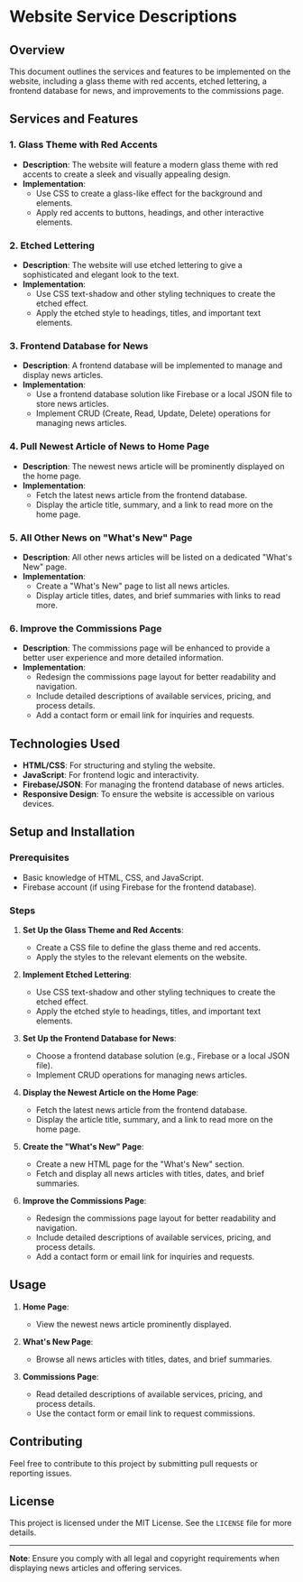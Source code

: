 # Website Service Descriptions

## Overview

This document outlines the services and features to be implemented on the website, including a glass theme with red accents, etched lettering, a frontend database for news, and improvements to the commissions page.

## Services and Features

### 1. **Glass Theme with Red Accents**

- **Description**: The website will feature a modern glass theme with red accents to create a sleek and visually appealing design.
- **Implementation**:
  - Use CSS to create a glass-like effect for the background and elements.
  - Apply red accents to buttons, headings, and other interactive elements.

### 2. **Etched Lettering**

- **Description**: The website will use etched lettering to give a sophisticated and elegant look to the text.
- **Implementation**:
  - Use CSS text-shadow and other styling techniques to create the etched effect.
  - Apply the etched style to headings, titles, and important text elements.

### 3. **Frontend Database for News**

- **Description**: A frontend database will be implemented to manage and display news articles.
- **Implementation**:
  - Use a frontend database solution like Firebase or a local JSON file to store news articles.
  - Implement CRUD (Create, Read, Update, Delete) operations for managing news articles.

### 4. **Pull Newest Article of News to Home Page**

- **Description**: The newest news article will be prominently displayed on the home page.
- **Implementation**:
  - Fetch the latest news article from the frontend database.
  - Display the article title, summary, and a link to read more on the home page.

### 5. **All Other News on "What's New" Page**

- **Description**: All other news articles will be listed on a dedicated "What's New" page.
- **Implementation**:
  - Create a "What's New" page to list all news articles.
  - Display article titles, dates, and brief summaries with links to read more.

### 6. **Improve the Commissions Page**

- **Description**: The commissions page will be enhanced to provide a better user experience and more detailed information.
- **Implementation**:
  - Redesign the commissions page layout for better readability and navigation.
  - Include detailed descriptions of available services, pricing, and process details.
  - Add a contact form or email link for inquiries and requests.

## Technologies Used

- **HTML/CSS**: For structuring and styling the website.
- **JavaScript**: For frontend logic and interactivity.
- **Firebase/JSON**: For managing the frontend database of news articles.
- **Responsive Design**: To ensure the website is accessible on various devices.

## Setup and Installation

### Prerequisites

- Basic knowledge of HTML, CSS, and JavaScript.
- Firebase account (if using Firebase for the frontend database).

### Steps

1. **Set Up the Glass Theme and Red Accents**:

   - Create a CSS file to define the glass theme and red accents.
   - Apply the styles to the relevant elements on the website.

2. **Implement Etched Lettering**:

   - Use CSS text-shadow and other styling techniques to create the etched effect.
   - Apply the etched style to headings, titles, and important text elements.

3. **Set Up the Frontend Database for News**:

   - Choose a frontend database solution (e.g., Firebase or a local JSON file).
   - Implement CRUD operations for managing news articles.

4. **Display the Newest Article on the Home Page**:

   - Fetch the latest news article from the frontend database.
   - Display the article title, summary, and a link to read more on the home page.

5. **Create the "What's New" Page**:

   - Create a new HTML page for the "What's New" section.
   - Fetch and display all news articles with titles, dates, and brief summaries.

6. **Improve the Commissions Page**:
   - Redesign the commissions page layout for better readability and navigation.
   - Include detailed descriptions of available services, pricing, and process details.
   - Add a contact form or email link for inquiries and requests.

## Usage

1. **Home Page**:

   - View the newest news article prominently displayed.

2. **What's New Page**:

   - Browse all news articles with titles, dates, and brief summaries.

3. **Commissions Page**:
   - Read detailed descriptions of available services, pricing, and process details.
   - Use the contact form or email link to request commissions.

## Contributing

Feel free to contribute to this project by submitting pull requests or reporting issues.

## License

This project is licensed under the MIT License. See the `LICENSE` file for more details.

---

**Note**: Ensure you comply with all legal and copyright requirements when displaying news articles and offering services.
